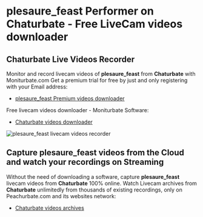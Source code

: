 # plesaure_feast Performer on Chaturbate - Free LiveCam videos downloader

## Chaturbate Live Videos Recorder

Monitor and record livecam videos of **plesaure_feast** from **Chaturbate** with Moniturbate.com
Get a premium trial for free by just and only registering with your Email address:
* [plesaure_feast Premium videos downloader](https://moniturbate.com/request-demo-licence-key.html)

Free livecam videos downloader - Moniturbate Software:
* [Chaturbate videos downloader](https://moniturbate.com/moniturbate-download-software.html)

![plesaure_feast livecam videos recorder](https://peachurnet.com/templates/moniturbate-software.png)


## Capture plesaure_feast videos from the Cloud and watch your recordings on Streaming

Without the need of downloading a software, capture **plesaure_feast** livecam videos from **Chaturbate** 100% online.
Watch Livecam archives from **Chaturbate** unlimitedly from thousands of existing recordings, only on Peachurbate.com and its websites network:
* [Chaturbate videos archives](https://peachurnet.com/)
